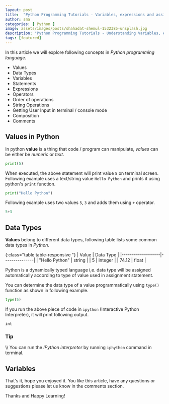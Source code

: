 ```yaml
---
layout: post
title:  "Python Programming Tutorials - Variables, expressions and assignment statements"
author: sma
categories: [ Python ]
image: assets/images/posts/shahadat-shemul-1532385-unsplash.jpg
description: "Python Programming Tutorials - Understanding Variables, expressions and assignment statements in Python"
tags: [featured]
---
```


In this article we will explore following concepts in *Python programming language*.

- Values
- Data Types
- Variables
- Statements
- Expressions
- Operators
- Order of operations
- String Operations
- Getting User Input in terminal / console mode
- Composition
- Comments

## Values in Python

In python **value** is a thing that code / program can manipulate, *values* can be either be *numeric* or *text*. 

```python
print(5)
```
When executed, the above statement will print value `5` on terminal screen. Following example uses a text/string value `Hello Python` and prints it using python's `print` function.

```python
print("Hello Python")
```

Following example uses two values `5`, `3` and adds them using `+` operator.

```python
5+3
```

## Data Types

**Values** belong to different data types, following table lists some common data types in *Python*.

{:class="table table-responsive "}
| Value             | Data Type     |
|-------------------|---------------|
| "Hello Python"    | string        |
| 5                 | integer       |
| 74.12             | float         |

Python is a dynamically typed language i,e. data type will be assigned automatically according to type of value used in assignment statement. 

You can determine the data type of a value programmatically using `type()` function as shown in following example.

```python
type(5)
```

If you run the above piece of code in `ipython` (Interactive Python Interpreter), it will print following output.

```
int
```

### Tip
\\\ You can run the *IPython interpreter* by running `iphython` command in terminal.



## Variables

    








That's it, hope you enjoyed it. You like this article, have any questions or suggestions please let us know in the comments section.

Thanks and Happy Learning!
